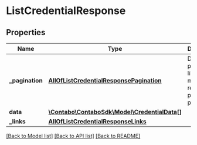 # ListCredentialResponse

## Properties
Name | Type | Description | Notes
------------ | ------------- | ------------- | -------------
**_pagination** | [**AllOfListCredentialResponsePagination**](AllOfListCredentialResponsePagination.md) | Data about pagination like how many results, pages, page size. | 
**data** | [**\Contabo\ContaboSdk\Model\CredentialData[]**](CredentialData.md) |  | 
**_links** | [**AllOfListCredentialResponseLinks**](AllOfListCredentialResponseLinks.md) |  | 

[[Back to Model list]](../../README.md#documentation-for-models) [[Back to API list]](../../README.md#documentation-for-api-endpoints) [[Back to README]](../../README.md)

